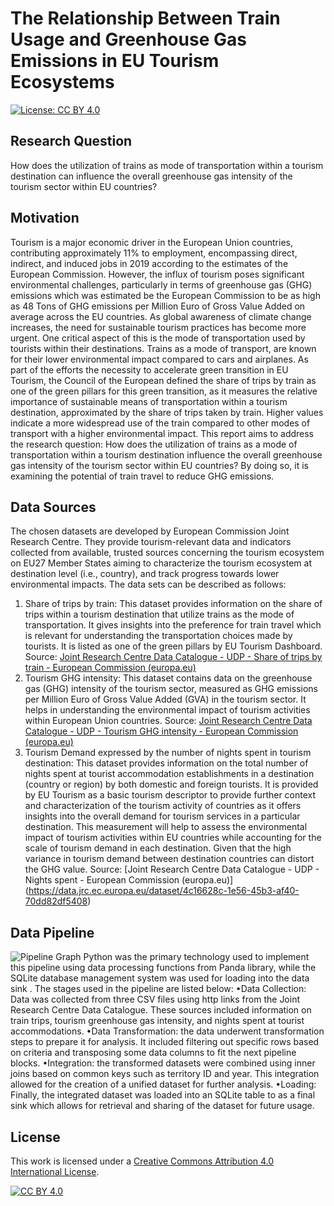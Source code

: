 # The Relationship Between Train Usage and Greenhouse Gas Emissions in EU Tourism Ecosystems
[![License: CC BY 4.0](https://img.shields.io/badge/License-CC_BY_4.0-lightgrey.svg)](https://creativecommons.org/licenses/by/4.0/)
## Research Question
How does the utilization of trains as mode of transportation within a tourism destination
can influence the overall greenhouse gas intensity of the tourism sector within EU countries?

## Motivation
Tourism is a major economic driver in the European Union countries, contributing approximately 11% to employment, encompassing direct, indirect, and induced jobs in 2019 according to the estimates of the European Commission. However, the influx of tourism poses significant environmental challenges, particularly in terms of greenhouse gas (GHG) emissions which was estimated be the European Commission to be as high as 48 Tons of GHG emissions per Million Euro of Gross Value Added on average across the EU countries. As global awareness of climate change increases, the need for sustainable tourism practices has become more urgent. One critical aspect of this is the mode of transportation used by tourists within their destinations. Trains as a mode of transport, are known for their lower environmental impact compared to cars and airplanes. As part of the efforts the necessity to accelerate green transition in EU Tourism, the Council of the European defined the share of trips by train as one of the green pillars for this green transition, as it measures the relative importance of sustainable means of transportation within a tourism destination, approximated by the share of trips taken by train. Higher values indicate a more widespread use of the train compared to other modes of transport with a higher environmental impact. This report aims to address the research question: How does the utilization of trains as a mode of transportation within a tourism destination influence the overall greenhouse gas intensity of the tourism sector within EU countries? By doing so, it is examining the potential of train travel to reduce GHG emissions. 

## Data Sources
The chosen datasets are developed by European Commission Joint Research Centre. They provide tourism-relevant data and indicators collected from available, trusted sources concerning the tourism ecosystem on EU27 Member States aiming to characterize the tourism ecosystem at destination level (i.e., country), and track progress towards lower environmental impacts. The data sets can be described as follows: 
1. Share of trips by train: This dataset provides information on the share of trips within a tourism destination that utilize trains as the mode of transportation. It gives insights into the preference for train travel which is relevant for understanding the transportation choices made by tourists. It is listed as one of the green pillars by EU Tourism Dashboard.
Source: [Joint Research Centre Data Catalogue - UDP - Share of trips by train - European Commission (europa.eu)](https://data.jrc.ec.europa.eu/dataset/fdfc3d62-86dd-4104-853f-2c89e676561f)
2. Tourism GHG intensity: This dataset contains data on the greenhouse gas (GHG) intensity of the tourism sector, measured as GHG emissions per Million Euro of Gross Value Added (GVA) in the tourism sector. It helps in understanding the environmental impact of tourism activities within European Union countries. 
Source: [Joint Research Centre Data Catalogue - UDP - Tourism GHG intensity - European Commission (europa.eu)](https://data.jrc.ec.europa.eu/dataset/1c837ec8-9d2e-4f6e-be91-bafc812a1c7b)
3. Tourism Demand expressed by the number of nights spent in tourism destination: This dataset provides information on the total number of nights spent at tourist accommodation establishments in a destination (country or region) by both domestic and foreign tourists. It is provided by EU Tourism as a basic tourism descriptor to provide further context and characterization of the tourism activity of countries as it offers insights into the overall demand for tourism services in a particular destination. This measurement will help to assess the environmental impact of tourism activities within EU countries while accounting for the scale of tourism demand in each destination. Given that the high variance in tourism demand between destination countries can distort the GHG value. 
Source: [Joint Research Centre Data Catalogue - UDP - Nights spent - European Commission (europa.eu)]
(https://data.jrc.ec.europa.eu/dataset/4c16628c-1e56-45b3-af40-70dd82df5408)
## Data Pipeline
![Pipeline Graph](https://github.com/hendhussienfau/MADE-HH/assets/104495535/dc2d30e7-4ce5-4912-b268-d266a81e1c26)
Python was the primary technology used to implement this pipeline using data processing functions from Panda library, while the SQLite database management system was used for loading into the data sink . The stages used in the pipeline are listed below: 
•Data Collection: Data was collected from three CSV files using http links from the Joint Research Centre Data Catalogue. These sources included information on train trips, tourism greenhouse gas intensity, and nights spent at tourist accommodations.
•Data Transformation: the data underwent transformation steps to prepare it for analysis. It included filtering out specific rows based on criteria and transposing some data columns to fit the next pipeline blocks. 
•Integration: the transformed datasets were combined using inner joins based on common keys such as territory ID and year. This integration allowed for the creation of a unified dataset for further analysis.
•Loading: Finally, the integrated dataset was loaded into an SQLite table to as a final sink which allows for retrieval and sharing of the dataset for future usage.
## License
This work is licensed under a
[Creative Commons Attribution 4.0 International License][cc-by].

[![CC BY 4.0][cc-by-image]][cc-by]

[cc-by]: http://creativecommons.org/licenses/by/4.0/
[cc-by-image]: https://i.creativecommons.org/l/by/4.0/88x31.png
[cc-by-shield]: https://img.shields.io/badge/License-CC%20BY%204.0-lightgrey.svg

